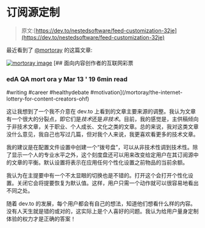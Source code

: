# 订阅源定制

> 原文:[https://dev.to/nestedsoftware/feed-customization-32je](https://dev.to/nestedsoftware/feed-customization-32je)

最近看到了 [@mortoray](https://dev.to/mortoray) 的这篇文章:

[![mortoray image](../Images/31b5b64babf1bea612e0e3e83d446353.png)](/mortoray) [## 面向内容创作者的互联网彩票

### edA QA mort ora y Mar 13 ' 19 6min read

#writing #career #healthydebate #motivation](/mortoray/the-internet-lottery-for-content-creators-ohf)

这让我想到了一个我不介意在 dev.to 上看到的文章主要来源的调整。我认为文章有一个很大的分裂点，即它们是*技术*还是*非技术*。目前，我的感觉是，主供稿倾向于非技术文章，关于职业、个人成长、文化之类的文章。总的来说，我对这类文章没什么意见，我自己也写过几篇，但对我个人来说，我更喜欢看更多的技术文章。

我的建议是在配置文件设置中创建一个“拨号盘”，可以从非技术性调到技术性。除了显示一个人的专业水平之外，这个刻度盘还可以用来改变给定用户在其订阅源中的文章的平衡。默认设置将表示在应用任何个性化设置之前物品的当前余额。

我认为在主提要中有一个不太显眼的切换也是不错的。打开这个会打开个性化设置。关闭它会将提要恢复为默认值。这样，用户只需一个动作就可以很容易地看出不同之处。

随着 dev.to 的发展，每个用户都会有自己的想法，知道他们想看什么样的内容。没有人天生就是错的或对的，这实际上是个人喜好的问题。我认为给用户量身定制体验的权力才是正确的答案！